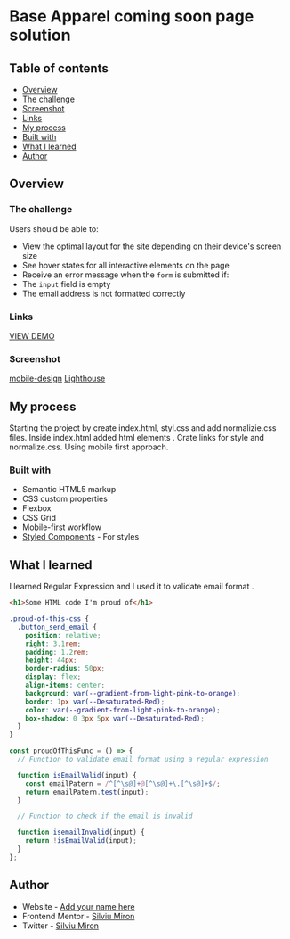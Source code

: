 # Base Apparel coming soon page solution

## Table of contents

- [Overview](#overview)
- [The challenge](#the-challenge)
- [Screenshot](#screenshot)
- [Links](#links)
- [My process](#my-process)
- [Built with](#built-with)
- [What I learned](#what-i-learned)
- [Author](#author)

## Overview

### The challenge

Users should be able to:

- View the optimal layout for the site depending on their device's screen size
- See hover states for all interactive elements on the page
- Receive an error message when the `form` is submitted if:
- The `input` field is empty
- The email address is not formatted correctly

### Links

[VIEW DEMO](https://miron-silviu.github.io/base-appeal/)

### Screenshot

[mobile-design](image.png)
[Lighthouse](image-1.png)

## My process

Starting the project by create index.html, styl.css and add normalizie.css files.
Inside index.html added html elements . Crate links for style and normalize.css.
Using mobile first approach.

### Built with

- Semantic HTML5 markup
- CSS custom properties
- Flexbox
- CSS Grid
- Mobile-first workflow
- [Styled Components](https://styled-components.com/) - For styles

## What I learned

I learned Regular Expression and I used it to validate email format .

```html
<h1>Some HTML code I'm proud of</h1>
```

```css
.proud-of-this-css {
  .button_send_email {
    position: relative;
    right: 3.1rem;
    padding: 1.2rem;
    height: 44px;
    border-radius: 50px;
    display: flex;
    align-items: center;
    background: var(--gradient-from-light-pink-to-orange);
    border: 1px var(--Desaturated-Red);
    color: var(--gradient-from-light-pink-to-orange);
    box-shadow: 0 3px 5px var(--Desaturated-Red);
  }
}
```

```js
const proudOfThisFunc = () => {
  // Function to validate email format using a regular expression

  function isEmailValid(input) {
    const emailPatern = /^[^\s@]+@[^\s@]+\.[^\s@]+$/;
    return emailPatern.test(input);
  }

  // Function to check if the email is invalid

  function isemailInvalid(input) {
    return !isEmailValid(input);
  }
};
```

## Author

- Website - [Add your name here](https://www.your-site.com)
- Frontend Mentor - [Silviu Miron](https://www.frontendmentor.io/home)
- Twitter - [Silviu Miron](https://x.com/silviuumiron)
